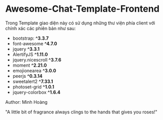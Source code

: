 # Awesome-Chat-Template-Frontend

Trong Template giao diện này có sử dụng những thư viện phía client với chính xác các phiên bản như sau:

- bootstrap: **^3.3.7**
- font-awesome **^4.7.0**
- jquery **^3.3.1**
- AlertifyJS **^1.11.0**
- jquery.nicescroll **^3.7.6**
- moment **^2.21.0**
- emojionearea **^3.0.0**
- peerjs **^0.3.14**
- sweetalert2 **^7.33.1**
- photoset-grid **^1.0.1**
- jquery-colorbox **^1.6.4**

Author: Minh Hoàng

"A little bit of fragrance always clings to the hands that gives you roses!"
